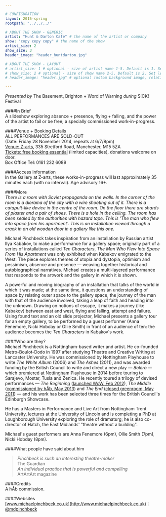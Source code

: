 ```yaml
---

# CONFIGURATION
layout: 2015-spring
rootpath: "../../../"

# ABOUT THE SHOW - GENERIC
artist: "Hunt & Darton Cafe" # the name of the artist or company
show: "copy copy copy" # the name of the show
artist_size: 2
show_size: 3
header_image: "header_huntdarton.jpg"

# ABOUT THE SHOW - LAYOUT
# artist_size: 1 # optional - size of artist name 1-5. Default is 1. Set longer names to lower values
# show_size: 2 # optional - size of show name 2-5. Default is 2. Set longer names to lower values
# header_image: "header.jpg" # optional custom background image, relative to current page

---
```

*Presented by* The Basement, Brighton + Word of Warning *during* SICK! Festival        
           
####In Brief     
A slideshow exploring absence + presence, flying + falling, and the power of the artist to fail or be free; a specially commissioned work-in-progress.          
          
####Venue + Booking Details      
ALL PERFORMANCES ARE SOLD-OUT               
(Date: Friday 28 November 2014, repeats at 6/7/8pm)     
[Venue: Z-arts](http://www.z-arts.org/about-us/getting-here), 335 Stretford Road, Manchester, M15 5ZA         
[Tickets: free booking essential](http://www.z-arts.org/events/word-of-warning-work-in-progress-michael-pinchbeck) (limited capacities), donations welcome on door.           
Box Office Tel: 0161 232 6089    
           
####Access Information      
In the Gallery at Z-arts, these works-in-progress will last approximately 35 minutes each (with no interval). Age advisory 16+.             
           
####More   
*There is a room with Soviet propaganda on the walls. In the corner of the room is a diorama of the city with a wire shooting out of it. There is a catapult-like device in the centre of the room. On the floor there are shards of plaster and a pair of shoes. There is a hole in the ceiling. The room has been sealed by the authorities with hazard tape. This is 'The man who flew into space from his apartment'. This is an installation viewed through a crack in an old wooden door in a gallery like this one.*      
           
Michael Pinchbeck takes inspiration from an installation by Russian artist Ilya Kabakov, to make a performance for a gallery space; originally part of a series of installations called *Ten Characters*, *The Man Who Flew Into Space From His Apartment* was only exhibited when Kabakov emigrated to the West. The piece explores themes of utopia and dystopia, optimism and pessimism, absence and presence — weaving together historical and autobiographical narratives. Michael creates a multi-layered performance that responds to the artwork and the gallery in which it is shown.           
           
A powerful and moving biography of an installation that talks of the world in which it was made; at the same time, it questions an understanding of space by relating outer space to the gallery space, the journey of the man with that of the audience involved, taking a leap of faith and heading into the unknown. Drawing on notions of escape, it makes a journey (like Kabakov) between east and west, flying and falling, attempt and failure. Using found text and an old slide projector, Michael presents a gallery tour for an empty gallery, to be performed by a guest performer (Anna Fenemore, Nicki Hobday or Ollie Smith) in front of an audience of ten: the audience becomes the *Ten Characters* in Kabakov's work.
           
####Who are they?    
Michael Pinchbeck is a Nottingham-based writer and artist. He co-founded Metro-Boulot-Dodo in 1997 after studying Theatre and Creative Writing at Lancaster University. He was commissioned by Nottingham Playhouse to write *The White Album* (2006) and *The Ashes* (2011), and was awarded funding by the British Council to write and direct a new play — *Bolero* — which premiered at Nottingham Playhouse in 2014 before touring to Sarajevo, Mostar, Tusla and Zenica. He recently toured a trilogy of devised performances — *The Beginning* ([launched WoW, Feb 2012](http://wordofwarning.posthaven.com/warnmcr-that-was-the-beginning-now-for-more)), *The Middle* ([commissioned by hÅb, May 2013](/archive/2013-springsummer/pinchbeckghelani)) and *The End* ([closed greenroom, May 2011](http://www.greenroomarts.org/archive/events/the-end)) — and his work has been selected three times for the British Council's Edinburgh Showcase.      
           
He has a Masters in Performance and Live Art from Nottingham Trent University, lectures at the University of Lincoln and is completing a PhD at Loughborough University exploring the role of dramaturg; he is also co-director of Hatch, the East Midlands' "theatre without a building".    
           
Michael's guest performers are Anna Fenemore (6pm), Ollie Smith (7pm), Nicki Hobday (8pm).                  
           
####What people have said about him         
>*Pinchbeck is such an interesting theatre-maker*<br>The Guardian            
>*An individual practice that is powerful and compelling*<br>ArtArtArt magazine         
           
####Credits    
A hÅb commission.            
            
####Websites    
[www.michaelpinchbeck.co.uk](http://www.michaelpinchbeck.co.uk) ¦ [@mdpinchbeck](http://twitter.com/mdpinchbeck)
